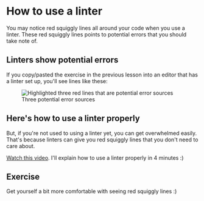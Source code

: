 # How to use a linter

You may notice red squiggly lines all around your code when you use a linter. These red squiggly lines points to potential errors that you should take note of.

## Linters show potential errors

If you copy/pasted the exercise in the previous lesson into an editor that has a linter set up, you'll see lines like these:

<figure>
  <img src="/images/2018/error-sources.png" alt="Highlighted three red lines that are potential error sources">
  <figcaption>Three potential error sources</figcaption>
</figure>

## Here's how to use a linter properly

But, if you're not used to using a linter yet, you can get overwhelmed easily. That's because linters can give you red squiggly lines that you don't need to care about.

[Watch this video](https://youtu.be/cUTWqapA0Ao). I'll explain how to use a linter properly in 4 minutes :)

## Exercise

Get yourself a bit more comfortable with seeing red squiggly lines :)